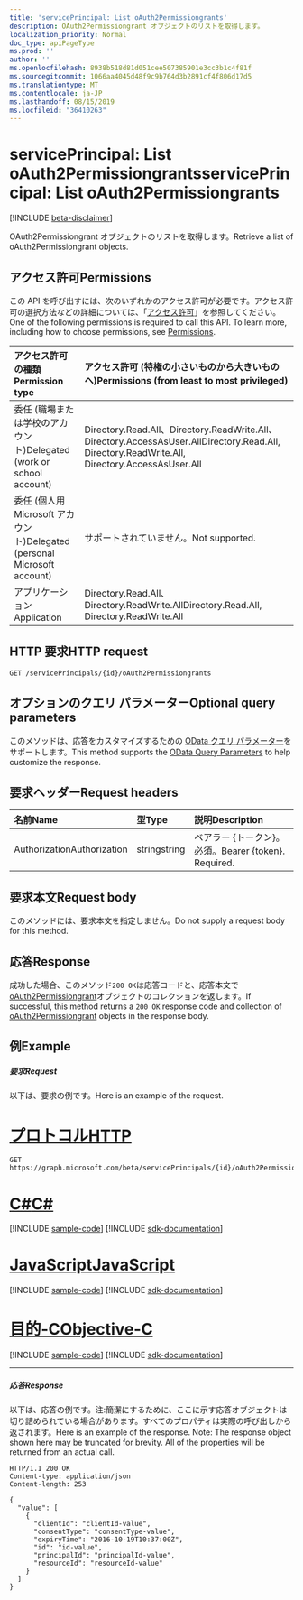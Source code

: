 ```yaml
---
title: 'servicePrincipal: List oAuth2Permissiongrants'
description: OAuth2Permissiongrant オブジェクトのリストを取得します。
localization_priority: Normal
doc_type: apiPageType
ms.prod: ''
author: ''
ms.openlocfilehash: 8938b518d81d051cee507385901e3cc3b1c4f81f
ms.sourcegitcommit: 1066aa4045d48f9c9b764d3b2891cf4f806d17d5
ms.translationtype: MT
ms.contentlocale: ja-JP
ms.lasthandoff: 08/15/2019
ms.locfileid: "36410263"
---
```

# <a name="serviceprincipal-list-oauth2permissiongrants"></a><span data-ttu-id="4e73e-103">servicePrincipal: List oAuth2Permissiongrants</span><span class="sxs-lookup"><span data-stu-id="4e73e-103">servicePrincipal: List oAuth2Permissiongrants</span></span>

[!INCLUDE [beta-disclaimer](../../includes/beta-disclaimer.md)]

<span data-ttu-id="4e73e-104">OAuth2Permissiongrant オブジェクトのリストを取得します。</span><span class="sxs-lookup"><span data-stu-id="4e73e-104">Retrieve a list of oAuth2Permissiongrant objects.</span></span>

## <a name="permissions"></a><span data-ttu-id="4e73e-105">アクセス許可</span><span class="sxs-lookup"><span data-stu-id="4e73e-105">Permissions</span></span>
<span data-ttu-id="4e73e-p101">この API を呼び出すには、次のいずれかのアクセス許可が必要です。アクセス許可の選択方法などの詳細については、「[アクセス許可](/graph/permissions-reference)」を参照してください。</span><span class="sxs-lookup"><span data-stu-id="4e73e-p101">One of the following permissions is required to call this API. To learn more, including how to choose permissions, see [Permissions](/graph/permissions-reference).</span></span>

|<span data-ttu-id="4e73e-108">アクセス許可の種類</span><span class="sxs-lookup"><span data-stu-id="4e73e-108">Permission type</span></span>      | <span data-ttu-id="4e73e-109">アクセス許可 (特権の小さいものから大きいものへ)</span><span class="sxs-lookup"><span data-stu-id="4e73e-109">Permissions (from least to most privileged)</span></span>              |
|:--------------------|:---------------------------------------------------------|
|<span data-ttu-id="4e73e-110">委任 (職場または学校のアカウント)</span><span class="sxs-lookup"><span data-stu-id="4e73e-110">Delegated (work or school account)</span></span> | <span data-ttu-id="4e73e-111">Directory.Read.All、Directory.ReadWrite.All、Directory.AccessAsUser.All</span><span class="sxs-lookup"><span data-stu-id="4e73e-111">Directory.Read.All, Directory.ReadWrite.All, Directory.AccessAsUser.All</span></span>    |
|<span data-ttu-id="4e73e-112">委任 (個人用 Microsoft アカウント)</span><span class="sxs-lookup"><span data-stu-id="4e73e-112">Delegated (personal Microsoft account)</span></span> | <span data-ttu-id="4e73e-113">サポートされていません。</span><span class="sxs-lookup"><span data-stu-id="4e73e-113">Not supported.</span></span>    |
|<span data-ttu-id="4e73e-114">アプリケーション</span><span class="sxs-lookup"><span data-stu-id="4e73e-114">Application</span></span> | <span data-ttu-id="4e73e-115">Directory.Read.All、Directory.ReadWrite.All</span><span class="sxs-lookup"><span data-stu-id="4e73e-115">Directory.Read.All, Directory.ReadWrite.All</span></span> |

## <a name="http-request"></a><span data-ttu-id="4e73e-116">HTTP 要求</span><span class="sxs-lookup"><span data-stu-id="4e73e-116">HTTP request</span></span>
<!-- { "blockType": "ignored" } -->
```http
GET /servicePrincipals/{id}/oAuth2Permissiongrants
```
## <a name="optional-query-parameters"></a><span data-ttu-id="4e73e-117">オプションのクエリ パラメーター</span><span class="sxs-lookup"><span data-stu-id="4e73e-117">Optional query parameters</span></span>
<span data-ttu-id="4e73e-118">このメソッドは、応答をカスタマイズするための [OData クエリ パラメーター](https://developer.microsoft.com/graph/docs/concepts/query_parameters)をサポートします。</span><span class="sxs-lookup"><span data-stu-id="4e73e-118">This method supports the [OData Query Parameters](https://developer.microsoft.com/graph/docs/concepts/query_parameters) to help customize the response.</span></span>

## <a name="request-headers"></a><span data-ttu-id="4e73e-119">要求ヘッダー</span><span class="sxs-lookup"><span data-stu-id="4e73e-119">Request headers</span></span>
| <span data-ttu-id="4e73e-120">名前</span><span class="sxs-lookup"><span data-stu-id="4e73e-120">Name</span></span>       | <span data-ttu-id="4e73e-121">型</span><span class="sxs-lookup"><span data-stu-id="4e73e-121">Type</span></span> | <span data-ttu-id="4e73e-122">説明</span><span class="sxs-lookup"><span data-stu-id="4e73e-122">Description</span></span>|
|:-----------|:------|:----------|
| <span data-ttu-id="4e73e-123">Authorization</span><span class="sxs-lookup"><span data-stu-id="4e73e-123">Authorization</span></span>  | <span data-ttu-id="4e73e-124">string</span><span class="sxs-lookup"><span data-stu-id="4e73e-124">string</span></span>  | <span data-ttu-id="4e73e-p102">ベアラー {トークン}。必須。</span><span class="sxs-lookup"><span data-stu-id="4e73e-p102">Bearer {token}. Required.</span></span> |

## <a name="request-body"></a><span data-ttu-id="4e73e-127">要求本文</span><span class="sxs-lookup"><span data-stu-id="4e73e-127">Request body</span></span>
<span data-ttu-id="4e73e-128">このメソッドには、要求本文を指定しません。</span><span class="sxs-lookup"><span data-stu-id="4e73e-128">Do not supply a request body for this method.</span></span>

## <a name="response"></a><span data-ttu-id="4e73e-129">応答</span><span class="sxs-lookup"><span data-stu-id="4e73e-129">Response</span></span>

<span data-ttu-id="4e73e-130">成功した場合、このメソッド`200 OK`は応答コードと、応答本文で[oAuth2Permissiongrant](../resources/oauth2permissiongrant.md)オブジェクトのコレクションを返します。</span><span class="sxs-lookup"><span data-stu-id="4e73e-130">If successful, this method returns a `200 OK` response code and collection of [oAuth2Permissiongrant](../resources/oauth2permissiongrant.md) objects in the response body.</span></span>
## <a name="example"></a><span data-ttu-id="4e73e-131">例</span><span class="sxs-lookup"><span data-stu-id="4e73e-131">Example</span></span>
##### <a name="request"></a><span data-ttu-id="4e73e-132">要求</span><span class="sxs-lookup"><span data-stu-id="4e73e-132">Request</span></span>
<span data-ttu-id="4e73e-133">以下は、要求の例です。</span><span class="sxs-lookup"><span data-stu-id="4e73e-133">Here is an example of the request.</span></span>

# <a name="httptabhttp"></a>[<span data-ttu-id="4e73e-134">プロトコル</span><span class="sxs-lookup"><span data-stu-id="4e73e-134">HTTP</span></span>](#tab/http)
<!-- {
  "blockType": "request",
  "name": "get_oAuth2Permissiongrants"
}-->
```http
GET https://graph.microsoft.com/beta/servicePrincipals/{id}/oAuth2Permissiongrants
```
# <a name="ctabcsharp"></a>[<span data-ttu-id="4e73e-135">C#</span><span class="sxs-lookup"><span data-stu-id="4e73e-135">C#</span></span>](#tab/csharp)
[!INCLUDE [sample-code](../includes/snippets/csharp/get-oauth2permissiongrants-csharp-snippets.md)]
[!INCLUDE [sdk-documentation](../includes/snippets/snippets-sdk-documentation-link.md)]

# <a name="javascripttabjavascript"></a>[<span data-ttu-id="4e73e-136">JavaScript</span><span class="sxs-lookup"><span data-stu-id="4e73e-136">JavaScript</span></span>](#tab/javascript)
[!INCLUDE [sample-code](../includes/snippets/javascript/get-oauth2permissiongrants-javascript-snippets.md)]
[!INCLUDE [sdk-documentation](../includes/snippets/snippets-sdk-documentation-link.md)]

# <a name="objective-ctabobjc"></a>[<span data-ttu-id="4e73e-137">目的-C</span><span class="sxs-lookup"><span data-stu-id="4e73e-137">Objective-C</span></span>](#tab/objc)
[!INCLUDE [sample-code](../includes/snippets/objc/get-oauth2permissiongrants-objc-snippets.md)]
[!INCLUDE [sdk-documentation](../includes/snippets/snippets-sdk-documentation-link.md)]

---

##### <a name="response"></a><span data-ttu-id="4e73e-138">応答</span><span class="sxs-lookup"><span data-stu-id="4e73e-138">Response</span></span>
<span data-ttu-id="4e73e-p103">以下は、応答の例です。注:簡潔にするために、ここに示す応答オブジェクトは切り詰められている場合があります。すべてのプロパティは実際の呼び出しから返されます。</span><span class="sxs-lookup"><span data-stu-id="4e73e-p103">Here is an example of the response. Note: The response object shown here may be truncated for brevity. All of the properties will be returned from an actual call.</span></span>
<!-- {
  "blockType": "response",
  "truncated": true,
  "@odata.type": "microsoft.graph.oAuth2PermissionGrant",
  "isCollection": true
} -->
```http
HTTP/1.1 200 OK
Content-type: application/json
Content-length: 253

{
  "value": [
    {
      "clientId": "clientId-value",
      "consentType": "consentType-value",
      "expiryTime": "2016-10-19T10:37:00Z",
      "id": "id-value",
      "principalId": "principalId-value",
      "resourceId": "resourceId-value"
    }
  ]
}
```

<!-- uuid: 8fcb5dbc-d5aa-4681-8e31-b001d5168d79
2015-10-25 14:57:30 UTC -->
<!--
{
  "type": "#page.annotation",
  "description": "List oAuth2Permissiongrants",
  "keywords": "",
  "section": "documentation",
  "tocPath": "",
  "suppressions": [
  ]
}
-->
